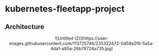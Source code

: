 # kubernetes-fleetapp-project

Architecture
-----

<p align="center">
![Untitled (2)](https://user-images.githubusercontent.com/113725746/235322472-0d59a2f6-5a5a-4da1-a85a-26b78724a735.jpg)
</p>

